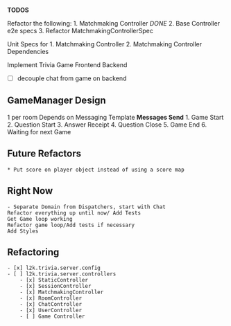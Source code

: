 **TODOS**

Refactor the following:
	1. Matchmaking Controller *DONE*
	2. Base Controller e2e specs
	3. Refactor MatchmakingControllerSpec
	
Unit Specs for 
	1. Matchmaking Controller
	2. Matchmaking Controller Dependencies
	

Implement Trivia Game
	Frontend
	Backend

- [ ] decouple chat from game on backend

	
## GameManager Design

1 per room
Depends on Messaging Template
	**Messages Send**
		1. Game	Start
		2. Question Start
		3. Answer Receipt
		4. Question Close
		5. Game End
		6. Waiting for next Game
		
		
## Future Refactors
	
	* Put score on player object instead of using a score map
	
## Right Now
	- Separate Domain from Dispatchers, start with Chat
	Refactor everything up until now/ Add Tests
	Get Game loop working
	Refactor game loop/Add tests if necessary
	Add Styles
	
## Refactoring

	- [x] l2k.trivia.server.config
	- [ ] l2k.trivia.server.controllers
		- [x] StaticController
		- [x] SessionController
		- [x] MatchmakingController
		- [x] RoomController
		- [x] ChatController
		- [x] UserController
		- [ ] Game Controller
		
	
